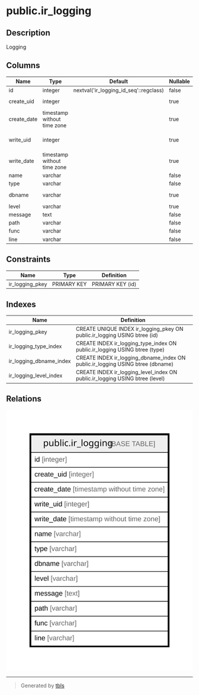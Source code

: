# public.ir_logging

## Description

Logging

## Columns

| Name | Type | Default | Nullable | Children | Parents | Comment |
| ---- | ---- | ------- | -------- | -------- | ------- | ------- |
| id | integer | nextval('ir_logging_id_seq'::regclass) | false |  |  |  |
| create_uid | integer |  | true |  |  | Created by |
| create_date | timestamp without time zone |  | true |  |  | Created on |
| write_uid | integer |  | true |  |  | Last Updated by |
| write_date | timestamp without time zone |  | true |  |  | Last Updated on |
| name | varchar |  | false |  |  | Name |
| type | varchar |  | false |  |  | Type |
| dbname | varchar |  | true |  |  | Database Name |
| level | varchar |  | true |  |  | Level |
| message | text |  | false |  |  | Message |
| path | varchar |  | false |  |  | Path |
| func | varchar |  | false |  |  | Function |
| line | varchar |  | false |  |  | Line |

## Constraints

| Name | Type | Definition |
| ---- | ---- | ---------- |
| ir_logging_pkey | PRIMARY KEY | PRIMARY KEY (id) |

## Indexes

| Name | Definition |
| ---- | ---------- |
| ir_logging_pkey | CREATE UNIQUE INDEX ir_logging_pkey ON public.ir_logging USING btree (id) |
| ir_logging_type_index | CREATE INDEX ir_logging_type_index ON public.ir_logging USING btree (type) |
| ir_logging_dbname_index | CREATE INDEX ir_logging_dbname_index ON public.ir_logging USING btree (dbname) |
| ir_logging_level_index | CREATE INDEX ir_logging_level_index ON public.ir_logging USING btree (level) |

## Relations

![er](public.ir_logging.svg)

---

> Generated by [tbls](https://github.com/k1LoW/tbls)

